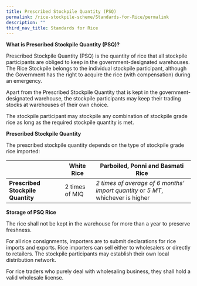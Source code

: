 ```yaml
---
title: Prescribed Stockpile Quantity (PSQ)
permalink: /rice-stockpile-scheme/Standards-for-Rice/permalink
description: ""
third_nav_title: Standards for Rice
---
```


**What is Prescribed Stockpile Quantity (PSQ)?**
   

Prescribed Stockpile Quantity (PSQ) is the quantity of rice that all stockpile participants are obliged to keep in the government-designated warehouses. The Rice Stockpile belongs to the individual stockpile participant, although the Government has the right to acquire the rice (with compensation) during an emergency. 

Apart from the Prescribed Stockpile Quantity that is kept in the government-designated warehouse, the stockpile participants may keep their trading stocks at warehouses of their own choice.

The stockpile participant may stockpile any combination of stockpile grade rice as long as the required stockpile quantity is met.  
  
**Prescribed Stockpile Quantity**

The prescribed stockpile quantity depends on the type of stockpile grade rice imported:

|  | White Rice | Parboiled, Ponni and Basmati Rice |
| -------- | -------- | -------- |
| **Prescribed Stockpile Quantity** | 2 times of MIQ  | *2 times of average of 6 months' import quantity* or *5 MT*, whichever is higher |

**Storage of PSQ Rice**

The rice shall not be kept in the warehouse for more than a year to preserve freshness. 
  
For all rice consignments, importers are to submit declarations for rice imports and exports. Rice importers can sell either to wholesalers or directly to retailers. The stockpile participants may establish their own local distribution network.  
  
For rice traders who purely deal with wholesaling business, they shall hold a valid wholesale license.